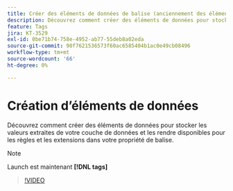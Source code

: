 ```yaml
---
title: Créer des éléments de données de balise (anciennement des éléments de données Launch)
description: Découvrez comment créer des éléments de données pour stocker les valeurs extraites de votre couche de données et les rendre disponibles pour les règles et les extensions dans votre propriété de balise.
feature: Tags
jira: KT-3529
exl-id: 0be71b74-758e-4952-ab77-55deb8a02eda
source-git-commit: 90f7621536573f60ac6585404b1ac0e49cb08496
workflow-type: tm+mt
source-wordcount: '66'
ht-degree: 0%

---
```


# Création d’éléments de données

Découvrez comment créer des éléments de données pour stocker les valeurs extraites de votre couche de données et les rendre disponibles pour les règles et les extensions dans votre propriété de balise.

>[!NOTE]
>
> Launch est maintenant **[!DNL tags]**

>[!VIDEO](https://video.tv.adobe.com/v/28733/?quality=12&learn=on)
